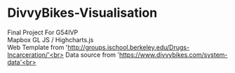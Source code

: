 # DivvyBikes-Visualisation
Final Project For G54IVP<br>
Mapbox GL JS / Highcharts.js<br>
Web Template from 'http://groups.ischool.berkeley.edu/Drugs-Incarceration/'<br>
Data source from 'https://www.divvybikes.com/system-data'<br>
